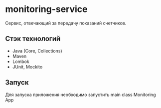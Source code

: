 # monitoring-service

Сервис, отвечающий за передачу показаний счетчиков. 

## Стэк технологий

- Java (Core, Collections)
- Maven
- Lombok
- JUnit, Mockito

## Запуск

Для запуска приложения необходимо запустить main class Monitoring App